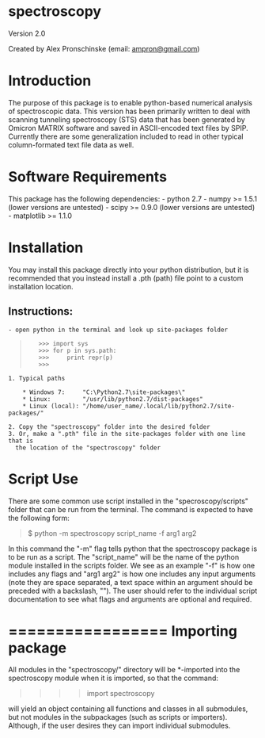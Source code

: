 spectroscopy
============

Version 2.0

Created by Alex Pronschinske
   (email: ampron@gmail.com)

Introduction
============

The purpose of this package is to enable python-based numerical analysis of
spectroscopic data.  This version has been primarily written to deal with
scanning tunneling spectroscopy (STS) data that has been generated by Omicron
MATRIX software and saved in ASCII-encoded text files by SPIP.  Currently there
are some generalization included to read in other typical column-formated text
file data as well.

Software Requirements
=====================

This package has the following dependencies:
    - python 2.7
    - numpy >= 1.5.1 (lower versions are untested)
    - scipy >= 0.9.0 (lower versions are untested)
    - matplotlib >= 1.1.0

Installation
============

You may install this package directly into your python distribution, but it is
recommended that you instead install a .pth (path) file point to a custom
installation location.

Instructions:
-------------
    - open python in the terminal and look up site-packages folder
>        >>> import sys
>        >>> for p in sys.path:
>        >>>     print repr(p)
>        >>> 

    1. Typical paths
    
        * Windows 7:     "C:\Python2.7\site-packages\"
        * Linux:         "/usr/lib/python2.7/dist-packages"
        * Linux (local): "/home/user_name/.local/lib/python2.7/site-packages/"
    
    2. Copy the "spectroscopy" folder into the desired folder
    3. Or, make a ".pth" file in the site-packages folder with one line that is
      the location of the "spectroscopy" folder

Script Use
==========

There are some common use script installed in the "specroscopy/scripts" folder
that can be run from the terminal.  The command is expected to have the
following form:

> $ python -m spectroscopy script_name -f arg1 arg2

In this command the "-m" flag tells python that the spectroscopy package is to
be run as a script.  The "script_name" will be the name of the python module
installed in the scripts folder.  We see as an example "-f" is how one includes
any flags and "arg1 arg2" is how one includes any input arguments (note they are
space separated, a text space within an argument should be preceded with a
backslash, "\").  The user should refer to the individual script documentation
to see what flags and arguments are optional and required.

=================
Importing package
=================

All modules in the "spectroscopy/" directory will be *-imported into the
spectroscopy module when it is imported, so that the command:

> >>> import spectroscopy

will yield an object containing all functions and classes in all submodules, but
not modules in the subpackages (such as scripts or importers).  Although, if the
user desires they can import individual submodules.